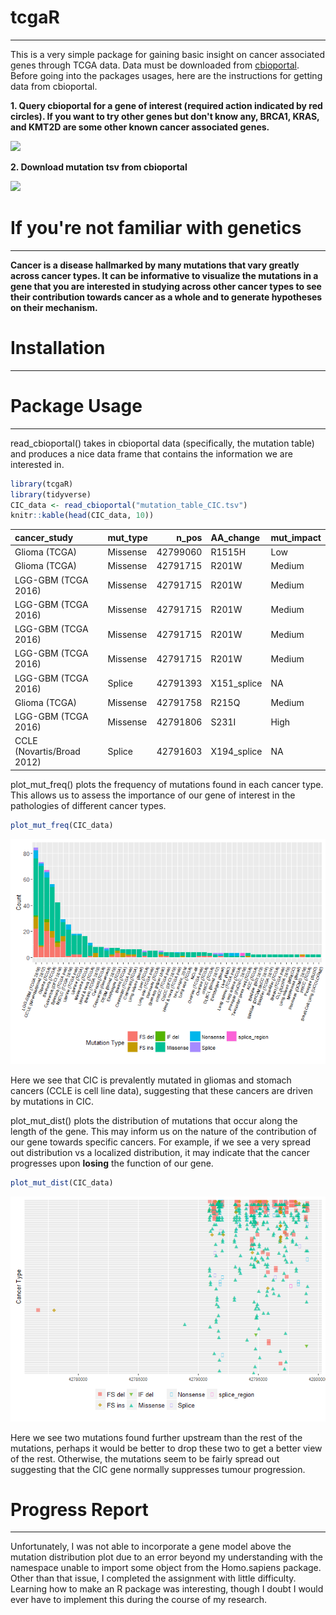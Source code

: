 
tcgaR
=====

------------------------------------------------------------------------

This is a very simple package for gaining basic insight on cancer associated genes through TCGA data. Data must be downloaded from [cbioportal](http://www.cbioportal.org/). Before going into the packages usages, here are the instructions for getting data from cbioportal.

**1. Query cbioportal for a gene of interest (required action indicated by red circles). If you want to try other genes but don't know any, BRCA1, KRAS, and KMT2D are some other known cancer associated genes.**

![](C:/Users/owner/Desktop//tcgaR/images/cbioportal_query.png)

**2. Download mutation tsv from cbioportal**

![](C:/Users/owner/Desktop//tcgaR/images/cbioportal_download.png)

If you're not familiar with genetics
====================================

------------------------------------------------------------------------

**Cancer is a disease hallmarked by many mutations that vary greatly across cancer types. It can be informative to visualize the mutations in a gene that you are interested in studying across other cancer types to see their contribution towards cancer as a whole and to generate hypotheses on their mechanism.**

Installation
============

------------------------------------------------------------------------

Package Usage
=============

------------------------------------------------------------------------

read\_cbioportal() takes in cbioportal data (specifically, the mutation table) and produces a nice data frame that contains the information we are interested in.

``` r
library(tcgaR)
library(tidyverse)
CIC_data <- read_cbioportal("mutation_table_CIC.tsv")
knitr::kable(head(CIC_data, 10))
```

| cancer\_study              | mut\_type |    n\_pos| AA\_change   | mut\_impact |
|:---------------------------|:----------|---------:|:-------------|:------------|
| Glioma (TCGA)              | Missense  |  42799060| R1515H       | Low         |
| Glioma (TCGA)              | Missense  |  42791715| R201W        | Medium      |
| LGG-GBM (TCGA 2016)        | Missense  |  42791715| R201W        | Medium      |
| LGG-GBM (TCGA 2016)        | Missense  |  42791715| R201W        | Medium      |
| LGG-GBM (TCGA 2016)        | Missense  |  42791715| R201W        | Medium      |
| LGG-GBM (TCGA 2016)        | Missense  |  42791715| R201W        | Medium      |
| LGG-GBM (TCGA 2016)        | Splice    |  42791393| X151\_splice | NA          |
| Glioma (TCGA)              | Missense  |  42791758| R215Q        | Medium      |
| LGG-GBM (TCGA 2016)        | Missense  |  42791806| S231I        | High        |
| CCLE (Novartis/Broad 2012) | Splice    |  42791603| X194\_splice | NA          |

plot\_mut\_freq() plots the frequency of mutations found in each cancer type. This allows us to assess the importance of our gene of interest in the pathologies of different cancer types.

``` r
plot_mut_freq(CIC_data)
```

![](README_files/figure-markdown_github/unnamed-chunk-3-1.png)

Here we see that CIC is prevalently mutated in gliomas and stomach cancers (CCLE is cell line data), suggesting that these cancers are driven by mutations in CIC.

plot\_mut\_dist() plots the distribution of mutations that occur along the length of the gene. This may inform us on the nature of the contribution of our gene towards specific cancers. For example, if we see a very spread out distribution vs a localized distribution, it may indicate that the cancer progresses upon **losing** the function of our gene.

``` r
plot_mut_dist(CIC_data)
```

![](README_files/figure-markdown_github/unnamed-chunk-4-1.png)

Here we see two mutations found further upstream than the rest of the mutations, perhaps it would be better to drop these two to get a better view of the rest. Otherwise, the mutations seem to be fairly spread out suggesting that the CIC gene normally suppresses tumour progression.

Progress Report
===============

------------------------------------------------------------------------

Unfortunately, I was not able to incorporate a gene model above the mutation distribution plot due to an error beyond my understanding with the namespace unable to import some object from the Homo.sapiens package. Other than that issue, I completed the assignment with little difficulty. Learning how to make an R package was interesting, though I doubt I would ever have to implement this during the course of my research.
